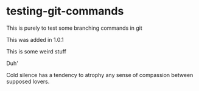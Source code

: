 # testing-git-commands
 This is purely to test some branching commands in git

This was added in 1.0.1

This is some weird stuff

Duh'

Cold silence has a tendency to atrophy any sense of compassion between supposed lovers.
